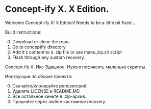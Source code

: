 # Concept-ify X. X Edition.
Welcome Concept-ify X! X Edition! Needs to be a little bit fixed...

Build instructions:

0. Download or clone the repo.
1. Go to conceptify directory
2. Add it's content to a .zip file or use make_zip.sh script
3. Flash through any custom recovery.

Concept-ify X. Икс Эдишион.
Нужно пофиксить маленько скрипты.

Инструкции по сборке проекта:

0. Скачайте/клонируйте репозиторий.
1. Удалите LICENSE и README.MD
2. Всё остальное киньте в .zip-архив.
3. Прошейте через любое кастомное recovery.

